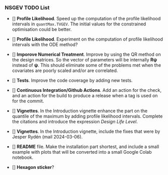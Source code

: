 
### NSGEV TODO List

- [] **Profile Likelihood**. Speed up the computation of the profile
  likelihood intervals in `quantMax.TVGEV`. The initial values for the
  constrained optimisation could be better.

- [] **Profile Likelihood**. Experiment on the computation of profile
  likelihood intervals with the ODE method?
  
- [] **Imporove Numerical Treatment**. Improve by using the QR method
  on the design matrices. So the vector of parameters will be
  internally $\mathbf{R}\boldsymbol{\psi}$ instead of
  $\boldsymbol{\psi}$. This should eliminate some of the problems met
  when the covariates are poorly scaled and/or are correlated.
  
- [] **Tests**. Improve the code coverage by adding new tests.
  
- [] **Continuous Integration/Github Actions**. Add an action for the
  check, and an action for the build to produce a release when a tag is
  used on for the commit.
  
- [] **Vignettes**. In the Introduction vignette enhance the part on
  the quantile of the maximum by adding profile likelihood intervals.
  Complete the citations and introduce the expression *Design Life
  Level*.

- [] **Vignettes**. In the Introduction vignette, include the fixes
  that were by Jesper Rydén (mail 2024-03-06).
  
- [] **README** file. Make the installation part shortest, and include
  a small example with plots that will be converted into a small
  Google Colab notebook.

- [] **Hexagon sticker**?
